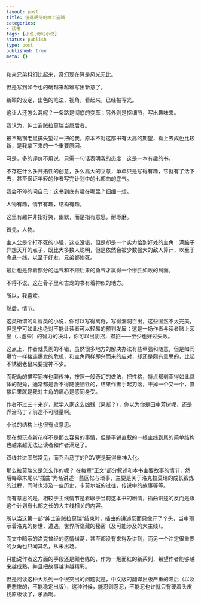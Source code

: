 ```yaml
---
layout: post
title: 值得期待的绅士盗贼
categories:
- 读书 
tags: [小说,奇幻小说]
status: publish
type: post
published: true
meta: {}
---
```


和亲兄弟科幻比起来，奇幻现在算是风光无比。

但是写到如今也的确越来越难写出新意了。

新颖的设定，出色的笔法，视角，看起来，已经被写光。

这让人还怎么混呢？一条路是彻底的变革；另外则是抠细节，写出趣味来。

我认为，绅士盗贼拉莫瑞当属后者。

被不锈钢老鼠搞失望过一把的我，原本不对这部书有太高的期望，看上去成色比较新，是我拿下来的一个重要原因。

可是，多的评价不用说，只需一句话表明我的态度：这是一本有趣的书。

不存在什么多开拓性的创意，多么高大的立意，单单只是写得有趣，它就有了活下去，甚至保证年轻的作者写完计划中的七部曲的底气。

我会不停的问自己：这书到底有趣在哪里？细细一想。

人物有趣，情节有趣，结构有趣。

这里有趣并非指好笑，幽默，而是指有意思，耐琢磨。

首先，人物。

主人公是个打不死的小强，这点没错，但是却是一个实力恰到好处的主角：满脑子异想天开的点子，既比大多数人聪明，但是依然会被少数强大的敌人算计，以至于命悬一线，以至于好友，兄弟都惨死。

最后也是靠着部分的运气和不顾后果的勇气才赢得一个惨胜如败的局面。

不得不说，这在骨子里和古龙的书有着神似的地方。

所以，我喜欢。

然后，情节。

这类所谓的斗智类的小说，你可以写得离奇，写得漏洞百出，这些固然不太完美，但是宁可如此也绝对不能让读者可以轻易的预判发展：这是一场作者与读者赌上荣誉（...虚荣）的智力的决斗，你可以出阴招，损招——至少也好过失败。

这点上，作者就贯彻的不错，虽然很多地方的解决办法有些牵强和随意，但是如同爆竹一样接连爆发的危机，和主角同样即兴而来的应对，却还是颇有意思的，比起不锈钢老鼠来要提神不少。

而配角的描写同样也颇传神，按照一般奇幻的做法，把性格，特点都刻画得如此具体的配角，通常都是舍不得随便牺牲的，结果作者手起刀落，干掉一个又一个，直接后果就是我对主角的痛心是感同身受。

作者不过三十来岁，就学人家这么凶残（果断？），你以为你是田中芳树呢，还是乔治马丁？前途不可限量啊。

小说的结构上也很有点意思。

现在想玩点新花样不是那么容易的事情，但是平铺直叙的一根主线到尾的简单结构也越来越无法让读者和作者满足了。

双线并进固然常见，而乔治马丁的POV更是玩得出神入化。

那么拉莫瑞又是怎么作的呢？   在每章“正文”部分叙述和本书主要故事的情节，然后每章末尾以“插曲”为名讲述一些回忆与琐事，主要是关于洛克拉莫瑞的成长锻炼的过程，同时也涉及一些历史，卡莫尔城的过往，传说中的故事等等。

而有意思的是，相较于主线情节是着眼于当前这本书的剧情，插曲讲述的反而是跟这个计划有七部之长的大主线相关的内容。

所以当这第一部“绅士盗贼拉莫瑞”结束时，插曲的讲述反而只像开了个头，当中预示着洛克的身世，遭遇，世界所隐藏的秘密（及可能涉及的大主线）。

而文中暗示的洛克曾经的感情纠葛，甚至都没有来得及讲到，而另一个注定很重要的女角也只闻其名，从未出场。

只能说作者这方面的手段还是颇老练的，作为一炮而红的新系列，希望作者能够越来越成熟，并且把故事越讲越精彩。

但是阅读这种大系列一个很突出的问题就是，中文版的翻译出版严重的滞后（以及更悲惨的，不能稳定出版），这种时候，能忍则忍忍，不能忍也许就只有硬着头皮找原版读了，矛盾啊。


